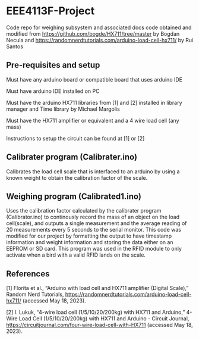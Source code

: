 # EEE4113F-Project
Code repo for weighing subsystem and associated docs
code obtained and modified from https://github.com/bogde/HX711/tree/master by Bogdan Necula and https://randomnerdtutorials.com/arduino-load-cell-hx711/ by Rui Santos

## Pre-requisites and setup
Must have any arduino board or compatible board that uses arduino IDE

Must have arduino IDE installed on PC

Must have the arduino HX711 libraries from [1] and [2] installed in library manager and Time library by Michael Margolis

Must have the HX711 amplifier or equivalent and a 4 wire load cell (any mass)

Instructions to setup the circuit can be found at [1] or [2]


## Calibrater program (Calibrater.ino)
Calibrates the load cell scale that is interfaced to an arduino by using a known weight to obtain the calibration factor of the scale. 

## Weighing program (Calibrated1.ino)
Uses the calibration factor calculated by the calibrater program (Calibrator.ino) to continously record the mass of an object on the load cell(scale), and outputs a single measurement and the average reading of 20 measurements  every 5 seconds to the serial monitor. This code was modified for our project by formatting the output to have timestamp information and weight information and storing the data either on an EEPROM or SD card. This program was used in the RFID module to only activate when a bird with a valid RFID lands on the scale.

## References
[1] Florita et al., “Arduino with load cell and HX711 amplifier (Digital Scale),” Random Nerd Tutorials, https://randomnerdtutorials.com/arduino-load-cell-hx711/ (accessed May 18, 2023). 

[2] I. Lukuk, “4-wire load cell (1/5/10/20/200kg) with HX711 and Arduino,” 4-Wire Load Cell (1/5/10/20/200kg) with HX711 and Arduino - Circuit Journal, https://circuitjournal.com/four-wire-load-cell-with-HX711 (accessed May 18, 2023). 
